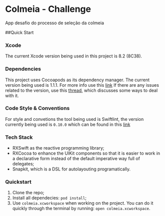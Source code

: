 # Colmeia - Challenge
App desafio do processo de seleção da colmeia

##Quick Start

### Xcode
The current Xcode version being used in this project is 8.2 (8C38).

### Dependencies
This project uses Cocoapods as its dependency manager.
The current version being used is 1.1.1. For more info use this [link](https://cocoapods.org/)
If there are any issues related to the version, use this [thread](http://stackoverflow.com/questions/20487849/downgrading-or-installing-older-version-of-cocoapods), which discusses some ways to deal with it.

### Code Style & Conventions
For style and convetions the tool being used is Swiftlint, the version currently being used is `0.10.0` which can be found in this [link](https://github.com/realm/SwiftLint/releases/tag/0.10.0)

### Tech Stack
* RXSwift as the reactive programming library;
* RXCocoa to enhance the UIKit components so that it is easier to work in a declarative form instead of the default imperative way full of delegates;
* Snapkit, which is a DSL for autolayouting programatically.

### Quickstart
1. Clone the repo;
1. Install all dependecies: `pod install`;
1. Use `colmeia.xcworkspace` when working on the project. You can do it quickly through the terminal by running: `open colmeia.xcworkspace`.



